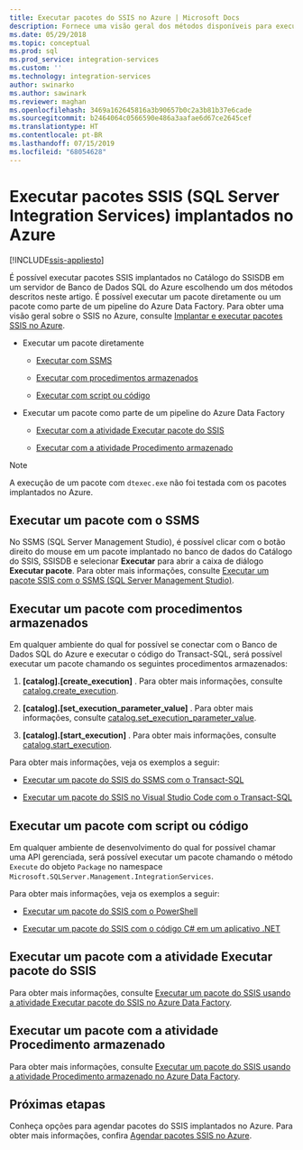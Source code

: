 ```yaml
---
title: Executar pacotes do SSIS no Azure | Microsoft Docs
description: Fornece uma visão geral dos métodos disponíveis para executar pacotes SSIS implantados para o Banco de Dados SQL do Azure.
ms.date: 05/29/2018
ms.topic: conceptual
ms.prod: sql
ms.prod_service: integration-services
ms.custom: ''
ms.technology: integration-services
author: swinarko
ms.author: sawinark
ms.reviewer: maghan
ms.openlocfilehash: 3469a162645816a3b90657b0c2a3b81b37e6cade
ms.sourcegitcommit: b2464064c0566590e486a3aafae6d67ce2645cef
ms.translationtype: HT
ms.contentlocale: pt-BR
ms.lasthandoff: 07/15/2019
ms.locfileid: "68054628"
---
```

# <a name="run-sql-server-integration-services-ssis-packages-deployed-in-azure"></a>Executar pacotes SSIS (SQL Server Integration Services) implantados no Azure

[!INCLUDE[ssis-appliesto](../../includes/ssis-appliesto-ssvrpluslinux-asdb-asdw-xxx.md)]



É possível executar pacotes SSIS implantados no Catálogo do SSISDB em um servidor de Banco de Dados SQL do Azure escolhendo um dos métodos descritos neste artigo. É possível executar um pacote diretamente ou um pacote como parte de um pipeline do Azure Data Factory. Para obter uma visão geral sobre o SSIS no Azure, consulte [Implantar e executar pacotes SSIS no Azure](ssis-azure-lift-shift-ssis-packages-overview.md).

- Executar um pacote diretamente

  - [Executar com SSMS](#ssms)

  - [Executar com procedimentos armazenados](#sproc)

  - [Executar com script ou código](#script)

- Executar um pacote como parte de um pipeline do Azure Data Factory

  - [Executar com a atividade Executar pacote do SSIS](#exec_activity)

  - [Executar com a atividade Procedimento armazenado](#sproc_activity)

> [!NOTE]
> A execução de um pacote com `dtexec.exe` não foi testada com os pacotes implantados no Azure.

## <a name="ssms"></a> Executar um pacote com o SSMS

No SSMS (SQL Server Management Studio), é possível clicar com o botão direito do mouse em um pacote implantado no banco de dados do Catálogo do SSIS, SSISDB e selecionar **Executar** para abrir a caixa de diálogo **Executar pacote**. Para obter mais informações, consulte [Executar um pacote SSIS com o SSMS (SQL Server Management Studio)](../ssis-quickstart-run-ssms.md).

## <a name="sproc"></a> Executar um pacote com procedimentos armazenados

Em qualquer ambiente do qual for possível se conectar com o Banco de Dados SQL do Azure e executar o código do Transact-SQL, será possível executar um pacote chamando os seguintes procedimentos armazenados:

1. **[catalog].[create_execution]** . Para obter mais informações, consulte [catalog.create_execution](../system-stored-procedures/catalog-create-execution-ssisdb-database.md).

2. **[catalog].[set_execution_parameter_value]** . Para obter mais informações, consulte [catalog.set_execution_parameter_value](../system-stored-procedures/catalog-set-execution-parameter-value-ssisdb-database.md).

3. **[catalog].[start_execution]** . Para obter mais informações, consulte [catalog.start_execution](../system-stored-procedures/catalog-start-execution-ssisdb-database.md).

Para obter mais informações, veja os exemplos a seguir:

- [Executar um pacote do SSIS do SSMS com o Transact-SQL](../ssis-quickstart-run-tsql-ssms.md)

- [Executar um pacote do SSIS no Visual Studio Code com o Transact-SQL](../ssis-quickstart-run-tsql-vscode.md)

## <a name="script"></a> Executar um pacote com script ou código

Em qualquer ambiente de desenvolvimento do qual for possível chamar uma API gerenciada, será possível executar um pacote chamando o método `Execute` do objeto `Package` no namespace `Microsoft.SQLServer.Management.IntegrationServices`.

Para obter mais informações, veja os exemplos a seguir:

- [Executar um pacote do SSIS com o PowerShell](../ssis-quickstart-run-powershell.md)

- [Executar um pacote do SSIS com o código C# em um aplicativo .NET](../ssis-quickstart-run-dotnet.md)

## <a name="exec_activity"></a> Executar um pacote com a atividade Executar pacote do SSIS

Para obter mais informações, consulte [Executar um pacote do SSIS usando a atividade Executar pacote do SSIS no Azure Data Factory](https://docs.microsoft.com/azure/data-factory/how-to-invoke-ssis-package-ssis-activity).

## <a name="sproc_activity"></a> Executar um pacote com a atividade Procedimento armazenado

Para obter mais informações, consulte [Executar um pacote do SSIS usando a atividade Procedimento armazenado no Azure Data Factory](https://docs.microsoft.com/azure/data-factory/how-to-invoke-ssis-package-stored-procedure-activity).

## <a name="next-steps"></a>Próximas etapas

Conheça opções para agendar pacotes do SSIS implantados no Azure. Para obter mais informações, confira [Agendar pacotes SSIS no Azure](ssis-azure-schedule-packages.md).

